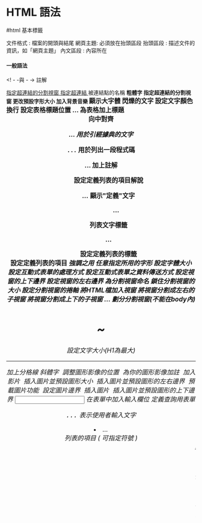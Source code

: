 # HTML 語法
#html
基本標籤

文件格式 <html> </html>: 檔案的開頭與結尾
網頁主題<title> </title>: 必須放在抬頭區段
抬頭區段<head> </head>: 描述文件的資訊，如「網頁主題」
內文區段<body> </body>: 內容所在

#### 一般語法
<! - -與 - ->
註解

<a href target>
指定超連結的分割視窗
	
<a href>
指定超連結
	
<a name=名稱>
被連結點的名稱
	
<b>
粗體字
	
<base target>
指定超連結的分割視窗
	
<basefont size>
更改預設字形大小
	
<bgsound src>
加入背景音樂
	
<big>
顯示大字體
	
<blink>
閃爍的文字
	
<body text link vlink>
設定文字顏色
	
<br>
換行
	
<caption align>
設定表格標題位置
	
<caption>...</caption>
為表格加上標題
	
<center>
向中對齊
	
<cite>...<cite>
用於引經據典的文字
	
<code>...</code>
用於列出一段程式碼
	
<comment>...</comment>
加上註解
	
<dd>
設定定義列表的項目解說
	
<dfn>...</dfn>
顯示"定義"文字
	
<dir>...</dir>
列表文字標籤
	
<dl>...</dl>
設定定義列表的標籤
	
<dt>
設定定義列表的項目
	
<em>
強調之用
	
<font face>
任意指定所用的字形
	
<font size>
設定字體大小
	
<form action>
設定互動式表單的處理方式
	
<form method>
設定互動式表單之資料傳送方式
	
<frame marginheight>
設定視窗的上下邊界
	
<frame marginwidth>
設定視窗的左右邊界
	
<frame name>
為分割視窗命名
	
<frame noresize>
鎖住分割視窗的大小
	
<frame scrolling>
設定分割視窗的捲軸
	
<frame src>
將HTML檔加入視窗
	
<frameset cols>
將視窗分割成左右的子視窗
	
<frameset rows>
將視窗分割成上下的子視窗
	
<frameset>...</frameset>
劃分分割視窗(不能在body內)
	
<h1>~<h6>
設定文字大小(H1為最大)
	
<hr>
加上分格線
	
<i>
斜體字
	
<img align>
調整圖形影像的位置
	
<img alt>
為你的圖形影像加註
	
<img dynsrc loop>
加入影片
	
<img height width>
插入圖片並預設圖形大小

<img hspace>
插入圖片並預設圖形的左右邊界
	
<img lowsrc>
預載圖片功能
	
<img src border>
設定圖片邊界
	
<img src>
插入圖片
	
<img vspace>
插入圖片並預設圖形的上下邊界
	
<input type name value>
在表單中加入輸入欄位
	
<isindex>
定義查詢用表單
	
<kbd>...</kbd>
表示使用者輸入文字
	
<li type>...</li>
列表的項目 ( 可指定符號 )
	
<marquee>
跑馬燈效果
	
<menu>...</menu>
條列文字標籤
	
<meta name="refresh" content url>
自動更新文件內容
	
<multiple>
可同時選擇多項的列表欄
	
<noframe>
定義不出現分割視窗的文字
	
<ol>...</ol>
有序號的列表
	
<option>
定義表單中列表欄的項目
	
<p align>
設定對齊方向
	
<p>
分段
	
<person>...</person>
顯示人名
	
<pre>
使用原有排列

<samp>...</samp>
用於引用字

<select>...</select>
在表單中定義列表欄

<small>
顯示小字體

<strike>
文字加橫線

<strong>
用於加強語氣

<sub>
下標字

<sup>
上標字

<table border=n>
調整表格的寬線高度

<table cellpadding>

調整資料欄位之邊界

<table cellspacing>
調整表格線的寬度

<table height>
調整表格的高度

<table width>
調整表格的寬度

<table>...</table>
產生表格的標籤

<td align>
調整表格欄位之左右對齊

<td bgcolor>
設定表格欄位之背景顏色

<td colspan rowspan>
表格欄位的合併

<td nowrap>
設定表格欄位不換行

<td valign>
調整表格欄位之上下對齊

<td width>
調整表格欄位寬度

<td>...</td>
定義表格的資料欄位

<textarea name rows cols>
表單中加入多少列的文字輸入欄

<textarea wrap>
決定文字輸入欄是自動否換行

<th>...</th>
定義表格的標頭欄位

<tr>...</tr>
定義表格每一行

<tt>
打字機字體

<u>
文字加底線

<ul type>...</ul>
無序號的列表 ( 可指定符號 )

<var>...</var>
用於顯示變數
